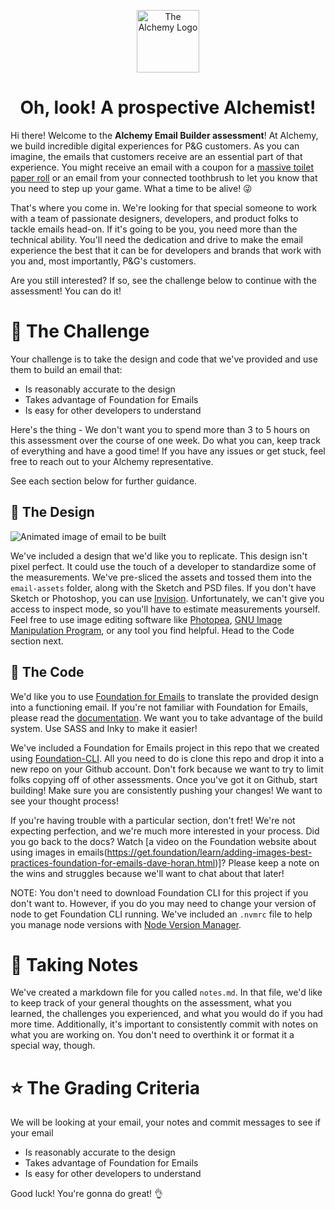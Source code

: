 <p align="center">
  <img alt="The Alchemy Logo" src="https://res.cloudinary.com/alcmy/image/upload/v1590027295/alchemy/alchemy-icon.png" width="100" />
</p>
<h1 align="center">
  Oh, look! A prospective Alchemist!
</h1>

Hi there! Welcome to the **Alchemy Email Builder assessment**! At Alchemy, we build incredible digital experiences for P&G customers. As you can imagine, the emails that customers receive are an essential part of that experience. You might receive an email with a coupon for a [massive toilet paper roll](https://shop.charmin.com/forever-roll-ultra-soft/) or an email from your connected toothbrush to let you know that you need to step up your game. What a time to be alive! :stuck_out_tongue_winking_eye:

That's where you come in. We're looking for that special someone to work with a team of passionate designers, developers, and product folks to tackle emails head-on. If it's going to be you, you need more than the technical ability. You'll need the dedication and drive to make the email experience the best that it can be for developers and brands that work with you and, most importantly, P&G's customers.

Are you still interested? If so, see the challenge below to continue with the assessment! You can do it!

# :muscle: The Challenge

Your challenge is to take the design and code that we've provided and use them to build an email that:

- Is reasonably accurate to the design
- Takes advantage of Foundation for Emails
- Is easy for other developers to understand

Here's the thing - We don't want you to spend more than 3 to 5 hours on this assessment over the course of one week. Do what you can, keep track of everything and have a good time! If you have any issues or get stuck, feel free to reach out to your Alchemy representative.

See each section below for further guidance.

## :art: The Design

![Animated image of email to be built](https://res.cloudinary.com/alcmy/image/upload/v1590389154/alchemy/email.gif)

We've included a design that we'd like you to replicate. This design isn't pixel perfect. It could use the touch of a developer to standardize some of the measurements. We've pre-sliced the assets and tossed them into the `email-assets` folder, along with the Sketch and PSD files. If you don't have Sketch or Photoshop, you can use [Invision](https://pg.invisionapp.com/share/BWXGOS29YZM). Unfortunately, we can't give you access to inspect mode, so you'll have to estimate measurements yourself. Feel free to use image editing software like [Photopea](https://www.photopea.com/), [GNU Image Manipulation Program](https://www.gimp.org/), or any tool you find helpful. Head to the Code section next.

## :e-mail: The Code

We'd like you to use [Foundation for Emails](https://get.foundation/emails.html) to translate the provided design into a functioning email. If you're not familiar with Foundation for Emails, please read the [documentation](https://get.foundation/emails/docs/). We want you to take advantage of the build system. Use SASS and Inky to make it easier!

We've included a Foundation for Emails project in this repo that we created using [Foundation-CLI](https://github.com/foundation/foundation-cli). All you need to do is clone this repo and drop it into a new repo on your Github account. Don't fork because we want to try to limit folks copying off of other assessments. Once you've got it on Github, start building! Make sure you are consistently pushing your changes! We want to see your thought process!

If you're having trouble with a particular section, don't fret! We're not expecting perfection, and we're much more interested in your process. Did you go back to the docs? Watch [a video on the Foundation website about using images in emails(https://get.foundation/learn/adding-images-best-practices-foundation-for-emails-dave-horan.html)]? Please keep a note on the wins and struggles because we'll want to chat about that later!

NOTE: You don't need to download Foundation CLI for this project if you don't want to. However, if you do you may need to change your version of node to get Foundation CLI running. We've included an `.nvmrc` file to help you manage node versions with [Node Version Manager](https://github.com/nvm-sh/nvm).

# :pencil: Taking Notes

We've created a markdown file for you called `notes.md`. In that file, we'd like to keep track of your general thoughts on the assessment, what you learned, the challenges you experienced, and what you would do if you had more time. Additionally, it's important to consistently commit with notes on what you are working on. You don't need to overthink it or format it a special way, though.

# :star: The Grading Criteria

We will be looking at your email, your notes and commit messages to see if your email

- Is reasonably accurate to the design
- Takes advantage of Foundation for Emails
- Is easy for other developers to understand

Good luck! You're gonna do great! :ok_hand:

